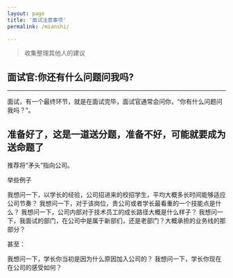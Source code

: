 ```yaml
---
layout: page
title: '面试注意事项'
permalink: /mianshi/

---
```


> 收集整理其他人的建议

## 面试官:你还有什么问题问我吗?

---

面试，有一个最终环节，就是在面试完毕，面试官通常会问你，“你有什么问题问我吗？”。

准备好了，这是一道送分题，准备不好，可能就要成为送命题了
---

推荐将“矛头”指向公司。

举些例子

我想问一下，以学长的经验，公司招进来的校招学生，平均大概多长时间能够适应公司节奏？
我想问一下，对于该岗位，贵公司或者学长最看重的一个技能点是什么？
我想问一下，公司内部对于技术员工的成长路径大概是什么样子？
我想问一下，我面试的部门，在公司中是属于新部们，还是老部门？大概承担的业务线的那部分？

甚至：

我想问一下，学长你当初是因为什么原因加入公司的？
我想问一下，学长你现在在公司的感受如何？